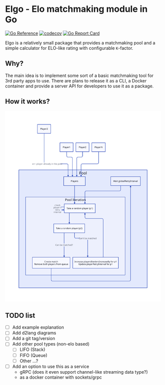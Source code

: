 # Elgo - Elo matchmaking module in Go

[![Go Reference](https://pkg.go.dev/badge/github.com/ravsii/elgo.svg)](https://pkg.go.dev/github.com/ravsii/elgo) [![codecov](https://codecov.io/gh/ravsii/elgo/branch/main/graph/badge.svg?token=K3EM8Z6C7B)](https://codecov.io/gh/ravsii/elgo) [![Go Report Card](https://goreportcard.com/badge/github.com/ravsii/elgo)](https://goreportcard.com/report/github.com/ravsii/elgo)

Elgo is a relatively small package that provides a matchmaking pool and a simple calculator for ELO-like rating with configurable `K`-factor.

## Why?

The main idea is to implement some sort of a basic matchmaking tool for 3rd party apps to use. There are plans to release it as a CLI, a Docker container and provide a server API for developers to use it as a package.

## How it works?

![](./docs/d2/pool.svg)

## TODO list

- [ ] Add example explanation
- [ ] Add d2lang diagrams
- [ ] Add a git tag/version
- [ ] Add other pool types (non-elo based)
  - [ ] LIFO (Stack)
  - [ ] FIFO (Queue)
  - [ ] Other ...?
- [ ] Add an option to use this as a service
  - gRPC (does it even support channel-like streaming data type?)
  - as a docker container with sockets/grpc
